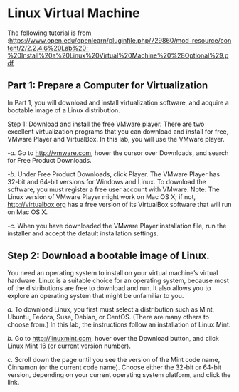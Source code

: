 # Linux Virtual Machine

The following tutorial is from :https://www.open.edu/openlearn/pluginfile.php/729860/mod_resource/content/2/2.2.4.6%20Lab%20-%20Install%20a%20Linux%20Virtual%20Machine%20%28Optional%29.pdf

## Part 1: Prepare a Computer for Virtualization
In Part 1, you will download and install virtualization software, and acquire a bootable image of a Linux
distribution.

Step 1: Download and install the free VMware player.
There are two excellent virtualization programs that you can download and install for free, VMware Player and
VirtualBox. In this lab, you will use the VMware player.

-*a.* Go to http://vmware.com, hover the cursor over Downloads, and search for Free Product Downloads.

-*b.* Under Free Product Downloads, click Player.
The VMware Player has 32-bit and 64-bit versions for Windows and Linux. To download the software, you
must register a free user account with VMware.
Note: The Linux version of VMware Player might work on Mac OS X; if not, http://virtualbox.org has a free
version of its VirtualBox software that will run on Mac OS X.

-*c.* When you have downloaded the VMware Player installation file, run the installer and accept the default
installation settings.

## Step 2: Download a bootable image of Linux.
You need an operating system to install on your virtual machine’s virtual hardware. Linux is a suitable choice
for an operating system, because most of the distributions are free to download and run. It also allows you to
explore an operating system that might be unfamiliar to you.

*a.* To download Linux, you first must select a distribution such as Mint, Ubuntu, Fedora, Suse, Debian, or
CentOS. (There are many others to choose from.) In this lab, the instructions follow an installation of
Linux Mint.

*b.* Go to http://linuxmint.com, hover over the Download button, and click Linux Mint 16 (or current version
number).

*c.* Scroll down the page until you see the version of the Mint code name, Cinnamon (or the current code
name). Choose either the 32-bit or 64-bit version, depending on your current operating system platform,
and click the link.

